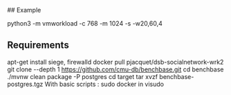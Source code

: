## Example 

python3 -m vmworkload -c 768 -m 1024 -s -w20,60,4

## Requirements
apt-get install siege, firewalld
docker pull pjacquet/dsb-socialnetwork-wrk2
git clone --depth 1 https://github.com/cmu-db/benchbase.git
cd benchbase
./mvnw clean package -P postgres
cd target
tar xvzf benchbase-postgres.tgz
With basic scripts : sudo docker in visudo